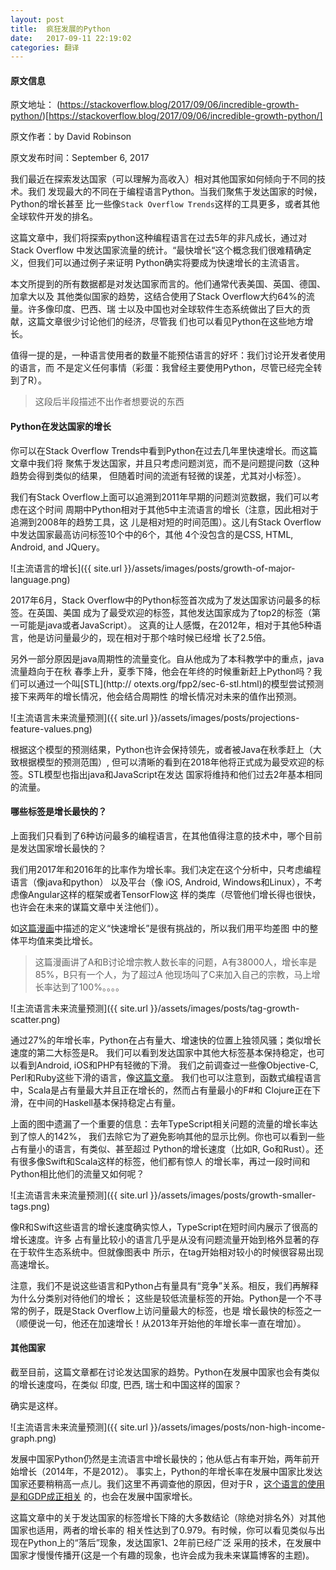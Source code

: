 ```yaml
---
layout: post
title:  疯狂发展的Python
date:   2017-09-11 22:19:02
categories: 翻译
---
```

#### 原文信息
原文地址： (https://stackoverflow.blog/2017/09/06/incredible-growth-python/)[https://stackoverflow.blog/2017/09/06/incredible-growth-python/]

原文作者：by David Robinson

原文发布时间：September 6, 2017

我们最近在探索发达国家（可以理解为高收入）相对其他国家如何倾向于不同的技术。我们
发现最大的不同在于编程语言Python。当我们聚焦于发达国家的时候，Python的增长甚至
比一些像`Stack Overflow Trends`这样的工具更多，或者其他全球软件开发的排名。

这篇文章中，我们将探索python这种编程语言在过去5年的非凡成长，通过对Stack Overflow
中发达国家流量的统计。“最快增长“这个概念我们很难精确定义，但我们可以通过例子来证明
Python确实将要成为快速增长的主流语言。

本文所提到的所有数据都是对发达国家而言的。他们通常代表美国、英国、德国、加拿大以及
其他类似国家的趋势，这结合使用了Stack Overflow大约64%的流量。许多像印度、巴西、瑞
士以及中国也对全球软件生态系统做出了巨大的贡献，这篇文章很少讨论他们的经济，尽管我
们也可以看见Python在这些地方增长。

值得一提的是，一种语言使用者的数量不能预估语言的好坏：我们讨论开发者使用的语言，而
不是定义任何事情（彩蛋：我曾经主要使用Python，尽管已经完全转到了R）。

> 这段后半段描述不出作者想要说的东西

#### Python在发达国家的增长
你可以在Stack Overflow Trends中看到Python在过去几年里快速增长。而这篇文章中我们将
聚焦于发达国家，并且只考虑问题浏览，而不是问题提问数（这种趋势会得到类似的结果，
但随着时间的流逝有轻微的误差，尤其对小标签）。

我们有Stack Overflow上面可以追溯到2011年早期的问题浏览数据，我们可以考虑在这个时间
周期中Python相对于其他5中主流语言的增长（注意，因此相对于追溯到2008年的趋势工具，这
儿是相对短的时间范围）。这儿有Stack Overflow中发达国家最高访问标签10个中的6个，其他
4个没包含的是CSS, HTML, Android, and JQuery。

![主流语言的增长]({{ site.url }}/assets/images/posts/growth-of-major-language.png)

2017年6月，Stack Overflow中的Python标签首次成为了发达国家访问最多的标签。在英国、美国
成为了最受欢迎的标签，其他发达国家成为了top2的标签（第一可能是java或者JavaScript）。
这真的让人感慨，在2012年，相对于其他5种语言，他是访问量最少的，现在相对于那个啥时候已经增
长了2.5倍。

另外一部分原因是java周期性的流量变化。自从他成为了本科教学中的重点，java流量趋向于在秋
春季上升，夏季下降，他会在年终的时候重新赶上Python吗？我们可以通过一个叫[STL](http://
otexts.org/fpp2/sec-6-stl.html)的模型尝试预测接下来两年的增长情况，他会结合周期性
的增长情况对未来的值作出预测。

![主流语言未来流量预测]({{ site.url }}/assets/images/posts/projections-feature-values.png)

根据这个模型的预测结果，Python也许会保持领先，或者被Java在秋季赶上（大致根据模型的预测范围）,
但可以清晰的看到在2018年他将正式成为最受欢迎的标签。STL模型也指出java和JavaScript在发达
国家将维持和他们过去2年基本相同的流量。

#### 哪些标签是增长最快的？
上面我们只看到了6种访问最多的编程语言，在其他值得注意的技术中，哪个目前是发达国家增长最快的？

我们用2017年和2016年的比率作为增长率。我们决定在这个分析中，只考虑编程语言（像java和python）
以及平台（像 iOS, Android, Windows和Linux），不考虑像Angular这样的框架或者TensorFlow这
样的类库（尽管他们增长得也很快，也许会在未来的谋篇文章中关注他们）。

如[这篇漫画](https://xkcd.com/1102/)中描述的定义“快速增长”是很有挑战的，所以我们用平均差图
中的整体平均值来类比增长。

> 这篇漫画讲了A和B讨论增宗教人数长率的问题，A有38000人，增长率是85%，B只有一个人，为了超过A
> 他现场叫了C来加入自己的宗教，马上增长率达到了100%。。。。

![主流语言未来流量预测]({{ site.url }}/assets/images/posts/tag-growth-scatter.png)

通过27%的年增长率，Python在占有量大、增速快的位置上独领风骚；类似增长速度的第二大标签是R。
我们可以看到发达国家中其他大标签基本保持稳定，也可以看到Android, iOS和PHP有轻微的下滑。
我们之前调查过一些像Objective-C, Perl和Ruby这些下滑的语言，像[这篇文章](https://stackoverflow.blog/2017/08/01/flash-dead-technologies-might-next/?utm_source=so-owned&utm_medium=blog&utm_campaign=gen-blog&utm_content=blog-link&utm_term=incredible-growth-python)。
我们也可以注意到，函数式编程语言中，Scala是占有量最大并且正在增长的，然而占有量最小的F#和
Clojure正在下滑，在中间的Haskell基本保持稳定占有量。

上面的图中遗漏了一个重要的信息：去年TypeScript相关问题的流量的增长率达到了惊人的142%，
我们去除它为了避免影响其他的显示比例。你也可以看到一些占有量小的语言，有类似、甚至超过
Python的增长速度（比如R, Go和Rust）。还有很多像Swift和Scala这样的标签，他们都有惊人
的增长率，再过一段时间和Python相比他们的流量又如何呢？

![主流语言未来流量预测]({{ site.url }}/assets/images/posts/growth-smaller-tags.png)

像R和Swift这些语言的增长速度确实惊人，TypeScript在短时间内展示了很高的增长速度。许多
占有量比较小的语言几乎是从没有问题流量开始到格外显著的存在于软件生态系统中。但就像图表中
所示，在tag开始相对较小的时候很容易出现高速增长。

注意，我们不是说这些语言和Python占有量具有“竞争”关系。相反，我们再解释为什么分类别对待他们的增长；
这些是较低流量标签的开始。Python是一个不寻常的例子，既是Stack Overflow上访问量最大的标签，也是
增长最快的标签之一（顺便说一句，他还在加速增长！从2013年开始他的年增长率一直在增加）。

#### 其他国家
截至目前，这篇文章都在讨论发达国家的趋势。Python在发展中国家也会有类似的增长速度吗，在类似
印度, 巴西, 瑞士和中国这样的国家？

确实是这样。

![主流语言未来流量预测]({{ site.url }}/assets/images/posts/non-high-income-graph.png)

发展中国家Python仍然是主流语言中增长最快的；他从低占有率开始，两年前开始增长（2014年，不是2012）。
事实上，Python的年增长率在发展中国家比发达国家还要稍稍高一点儿。我们这里不再调查他的原因，但对于R
，[这个语言的使用是和GDP成正相关](https://stackoverflow.blog/2017/08/29/tale-two-industries-programming-languages-differ-wealthy-developing-countries/?utm_source=so-owned&utm_medium=blog&utm_campaign=gen-blog&utm_content=blog-link&utm_term=incredible-growth-python)
的，也会在发展中国家增长。

这篇文章中的关于发达国家的标签增长下降的大多数结论（除绝对排名外）对其他国家也适用，两者的增长率的
相关性达到了0.979。有时候，你可以看见类似与出现在Python上的“落后”现象，发达国家1、2年前已经广泛
采用的技术，在发展中国家才慢慢传播开(这是一个有趣的现象，也许会成为我未来谋篇博客的主题)。
